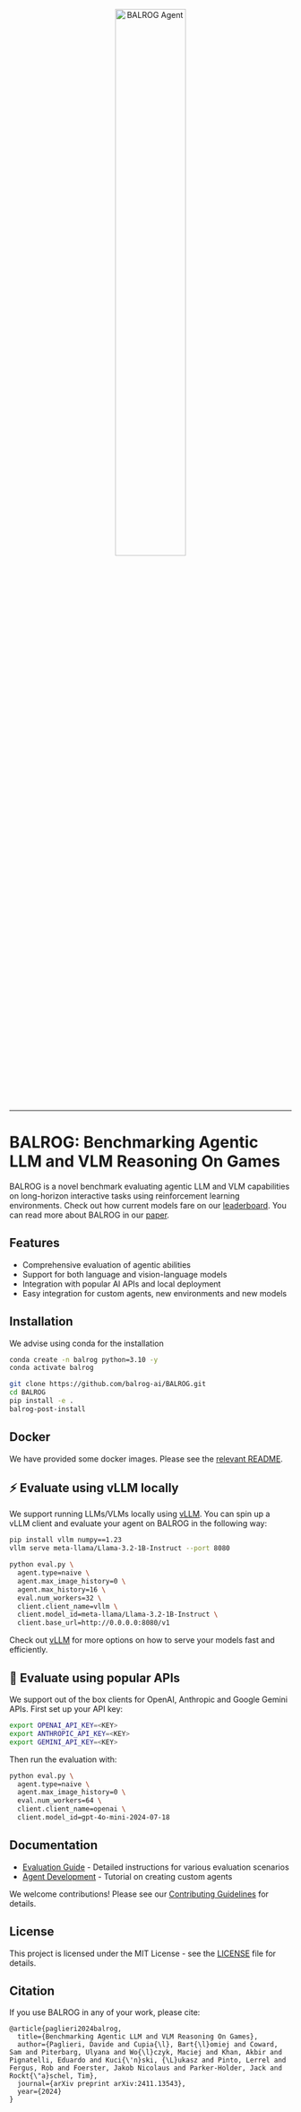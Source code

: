 <p align="center">
  <a href="https://balrogai.com">
    <img src="docs/imgs/balrog_banner.png" width="50%" alt="BALROG Agent" />
  </a>
</p>

---

# BALROG: Benchmarking Agentic LLM and VLM Reasoning On Games
BALROG is a novel benchmark evaluating agentic LLM and VLM capabilities on long-horizon interactive tasks using reinforcement learning environments. Check out how current models fare on our [leaderboard](https://balrogai.com). You can read more about BALROG in our [paper](https://arxiv.org/abs/2411.13543).

## Features
- Comprehensive evaluation of agentic abilities
- Support for both language and vision-language models
- Integration with popular AI APIs and local deployment
- Easy integration for custom agents, new environments and new models

## Installation
We advise using conda for the installation
```bash
conda create -n balrog python=3.10 -y
conda activate balrog

git clone https://github.com/balrog-ai/BALROG.git
cd BALROG
pip install -e .
balrog-post-install
```

## Docker
We have provided some docker images. Please see the [relevant README](docker/README.md).

## ⚡️ Evaluate using vLLM locally
We support running LLMs/VLMs locally using [vLLM](https://github.com/vllm-project/vllm). You can spin up a vLLM client and evaluate your agent on BALROG in the following way:

```bash
pip install vllm numpy==1.23
vllm serve meta-llama/Llama-3.2-1B-Instruct --port 8080

python eval.py \
  agent.type=naive \
  agent.max_image_history=0 \
  agent.max_history=16 \
  eval.num_workers=32 \
  client.client_name=vllm \
  client.model_id=meta-llama/Llama-3.2-1B-Instruct \
  client.base_url=http://0.0.0.0:8080/v1
```

Check out [vLLM](https://github.com/vllm-project/vllm) for more options on how to serve your models fast and efficiently.

## 🛜 Evaluate using popular APIs
We support out of the box clients for OpenAI, Anthropic and Google Gemini APIs. First set up your API key:

```bash
export OPENAI_API_KEY=<KEY>
export ANTHROPIC_API_KEY=<KEY>
export GEMINI_API_KEY=<KEY>
```

Then run the evaluation with:

```bash
python eval.py \
  agent.type=naive \
  agent.max_image_history=0 \
  eval.num_workers=64 \
  client.client_name=openai \
  client.model_id=gpt-4o-mini-2024-07-18
```

## Documentation
- [Evaluation Guide](https://github.com/balrog-ai/BALROG/blob/main/docs/evaluation.md) - Detailed instructions for various evaluation scenarios
- [Agent Development](https://github.com/balrog-ai/BALROG/blob/main/docs/agents.md) - Tutorial on creating custom agents

We welcome contributions! Please see our [Contributing Guidelines](https://github.com/balrog-ai/BALROG/blob/main/docs/contribution.md) for details.

## License
This project is licensed under the MIT License - see the [LICENSE](LICENSE) file for details.

## Citation
If you use BALROG in any of your work, please cite:

```
@article{paglieri2024balrog,
  title={Benchmarking Agentic LLM and VLM Reasoning On Games},
  author={Paglieri, Davide and Cupia{\l}, Bart{\l}omiej and Coward, Sam and Piterbarg, Ulyana and Wo{\l}czyk, Maciej and Khan, Akbir and Pignatelli, Eduardo and Kuci{\'n}ski, {\L}ukasz and Pinto, Lerrel and Fergus, Rob and Foerster, Jakob Nicolaus and Parker-Holder, Jack and Rockt{\"a}schel, Tim},
  journal={arXiv preprint arXiv:2411.13543},
  year={2024}
}
```
